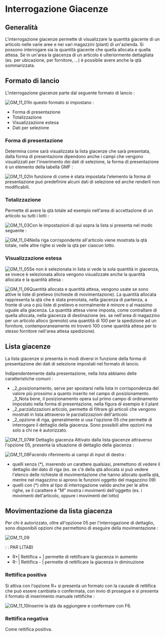# Interrogazione Giacenze
## Generalità
L'interrogazione giacenze permette di visualizzare la quantità giacente di un articolo nelle varie aree e nei vari magazzini (plant) di un'azienda.
Si possono interrogare sia la quantità giacente che quella allocata e quella attesa.
Se in un'area la giacenza di un articolo è ulteriormente dettagliata (es. per ubicazione, per fornitore, ...) è possibile avere anche la qtà sommarizzata.

## Formato di lancio
L'interrogazione giacenze parte dal seguente formato di lancio : 

![GM_11_01](http://localhost:3000/immagini/MBDOC_OGG-P_GMQU01/GM_11_01.png)In questo formato si impostano : 

- Forma di presentazione
- Totalizzazione
- Visualizzazione estesa
- Dati per selezione


### Forma di presentazione
Determina come sarà visualizzata la lista giacenze che sarà presentata, dalla forma di presentazione dipendono anche i campi che vengono visualizzati per l'inserimento dei dati di selezione, la forma di presentazione è un elemento della tabella GMF : 

![GM_11_02](http://localhost:3000/immagini/MBDOC_OGG-P_GMQU01/GM_11_02.png)In funzione di come è stata impostata l'elemento la forma di presentazione può predefinire alcuni dati di selezione ed anche renderli non modificabili.

### Totalizzazione
Permette di avere la qtà totale ad esempio nell'area di accettazione di un articolo su tutti i lotti : 

![GM_11_03](http://localhost:3000/immagini/MBDOC_OGG-P_GMQU01/GM_11_03.png)Con le impostazioni di qui sopra la lista si presenta nel modo seguente : 

![GM_11_04](http://localhost:3000/immagini/MBDOC_OGG-P_GMQU01/GM_11_04.png)Nella riga corrispondente all'articolo viene mostrata la qtà totale, nelle altre righe si vede la qtà per ciascun lotto.

### Visualizzazione estesa

![GM_11_05](http://localhost:3000/immagini/MBDOC_OGG-P_GMQU01/GM_11_05.png)Se non è selezionata in lista si vede la sola quantità in giacenza, se invece è selezionata allora vengono visualizzate anche la quantità allocata e la quantità attesa : 

![GM_11_06](http://localhost:3000/immagini/MBDOC_OGG-P_GMQU01/GM_11_06.png)Quantità allocata e quantità attesa, vengono usate se sono attive le liste di prelievo (richieste di movimentazione).
La quantità allocata rappresenta la qtà che è stata prenotata, nella giacenza di partenza, a fronte di una o più liste di prelievo e normalmente è minore o al massimo uguale alla giacenza.
La quantità attesa viene imposta, come contraltare di quella allocata, nella giacenza di destinazione (es. se nell'area di magazzino per un articolo alloco (prenoto) una quantità di 100 per la spedizione ad un fornitore, contemporaneamente mi troverò 100 come quantità attesa per lo stesso fornitore nell'area attesa spedizione).

## Lista giacenze
La lista giacenze si presenta in modi diversi in funzione della forma di presentazione dei dati di selezione impostati nel formato di lancio.

Indipendentemente dalla presentazione, nella lista abbiamo delle caratteristiche comuni : 

- _2_posizionamento, serve per spostarsi nella lista in corrispondenza del valore più prossimo a quanto inserito nel campo di posizionamento.
_3_Nota bene, il posizionamento opera sul primo campo di ordinamento impostato nella forma di presentazione, nella figura di esempio è il plant
- _2_parzializzazioni articolo, permette di filtrare gli articoli che vengono mostrati in lista attraverso le parzializzazioni dell'articolo
- _2_opzione di riga, generalmente si usa l'opzione 05 che permette di interrogare il dettaglio della giacenza. Sono possibili altre opzioni ma solo a chi ne è autorizzato.


![GM_11_07](http://localhost:3000/immagini/MBDOC_OGG-P_GMQU01/GM_11_07.png)## Dettaglio giacenza
Attivato dalla lista giacenze attraverso l'opzione 05, presenta la situazione di dettaglio della giacenza : 

![GM_11_08](http://localhost:3000/immagini/MBDOC_OGG-P_GMQU01/GM_11_08.png)Facendo riferimento ai campi di input di destra : 

- quelli senza (\*), inserendo un carattere qualsiasi, premettono di vedere il dettaglio del dato di riga (es. se c'è della qtà allocata si può vedere l'elenco delle richieste di movimentazione che hanno allocato quella qtà, mentre nel magazzino si aprono le funzioni oggetto del magazzino 09)
- quelli con (\*) oltre al tipo di interrogazione valido anche per le altre righe, se il carattere è "M" mostra i movimenti dell'oggetto (es. i movimenti dell'articolo, oppure i movimenti del lotto)


## Movimentazione da lista giacenza
Per chi è autorizzato, oltre all'opzione 05 per l'interrogazione di dettaglio, sono disponibili opzioni che permettono di eseguire della movimentazione : 

![GM_11_09](http://localhost:3000/immagini/MBDOC_OGG-P_GMQU01/GM_11_09.png)

 :  : PAR L(TAB)
- R+| Rettifica + | permette di rettificare la giacenza in aumento
- R- | Rettifica - | permette di rettificare la giacenza in diminuzione


### Rettifica positiva
Si attiva con l'opzione R+ si presenta un formato con la causale di rettifica che può essere cambiata o confermata, con invio di prosegue e si presenta il formato di inserimento manuale rettifiche : 

![GM_11_10](http://localhost:3000/immagini/MBDOC_OGG-P_GMQU01/GM_11_10.png)Inserire la qtà da aggiungere e confermare con F6.

### Rettifica negativa
Come rettifica positiva.

